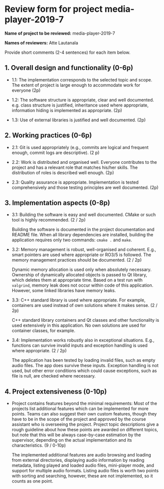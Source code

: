 # Review form for project media-player-2019-7

**Name of project to be reviewed:** media-player-2019-7

**Names of reviewers:**
Atte Lautanala

Provide short comments (2-4 sentences) for each item below.

## 1. Overall design and functionality (0-6p)

  * 1.1: The implementation corresponds to the selected topic and scope.
The extent of project is large enough to accommodate work for everyone (2p)



  * 1.2: The software structure is appropriate, clear and well
documented. e.g. class structure is justified, inheritance used where
appropriate, information hiding is implemented as appropriate. (2p)



  * 1.3: Use of external libraries is justified and well documented. (2p)



## 2. Working practices (0-6p)

  * 2.1: Git is used appropriately (e.g., commits are logical and
frequent enough, commit logs are descriptive). (2 p)



  * 2.2: Work is distributed and organised well. Everyone contributes to
the project and has a relevant role that matches his/her skills. The
distribution of roles is described well enough. (2p)



  * 2.3: Quality assurance is appropriate. Implementation is tested
comprehensively and those testing principles are well documented. (2p)



## 3. Implementation aspects (0-8p)

  * 3.1: Building the software is easy and well documented. CMake or
such tool is highly recommended. (2 / 2p)

    Building the software is documented in the project documentation and
    README file. When all library dependencies are installed, building the
    application requires only two commands: `cmake .` and `make`.

  * 3.2: Memory management is robust, well-organised and
coherent. E.g., smart pointers are used where appropriate or RO3/5 is
followed. The memory management practices should be documented. (2 / 2p)

    Dynamic memory allocation is used only when absolutely necessary.
    Ownership of dynamically allocated objects is passed to Qt library, which
    deletes them at appropriate time. Based on a test run with `valgrind`,
    memory leak does not occur within code of this application. However, some
    linked libraries have memory leaks.

  * 3.3: C++ standard library is used where appropriate. For example,
containers are used instead of own solutions where it makes sense. (2 / 2p)

    C++ standard library containers and Qt classes and other functionality is
    used extensively in this application. No own solutions are used for
    container classes, for example.

  * 3.4: Implementation works robustly also in exceptional
situations. E.g., functions can survive invalid inputs and exception
handling is used where appropriate. (2 / 2p)

    The application has been tested by loading invalid files, such as empty
    audio files. The app does survive these inputs. Exception handling is not
    used, but other error conditions which could cause exceptions, such as file
    is null, are checked where necessary.


## 4. Project extensiveness (0-10p)

  * Project contains features beyond the minimal requirements: Most of
the projects list additional features which can be implemented for
more points. Teams can also suggest their own custom features, though
they have to be in the scope of the project and approved by the course
assistant who is overseeing the project. Project topic descriptions
give a rough guideline about how these points are awarded on different
topics, but note that this will be always case-by-case estimation by
the supervisor, depending on the actual implementation and its
characteristics. (9 / 0-10p)

    The implemented additional features are audio browsing and loading from
    external directories, displaying audio information by reading metadata,
    listing played and loaded audio files, mini-player mode, and support for
    multiple audio formats. Listing audio files is worth two points with
    sorting and searching, however, these are not implemented, so it counts
    as one point.

